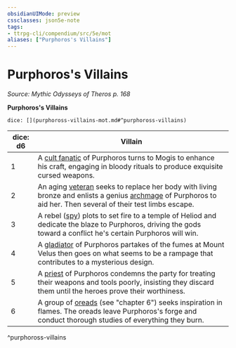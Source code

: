 ```yaml
---
obsidianUIMode: preview
cssclasses: json5e-note
tags:
- ttrpg-cli/compendium/src/5e/mot
aliases: ["Purphoros's Villains"]
---
```

# Purphoros's Villains
*Source: Mythic Odysseys of Theros p. 168* 

**Purphoros's Villains**

`dice: [](purphoross-villains-mot.md#^purphoross-villains)`

| dice: d6 | Villain |
|----------|---------|
| 1 | A [cult fanatic](cult-fanatic.md) of Purphoros turns to Mogis to enhance his craft, engaging in bloody rituals to produce exquisite cursed weapons. |
| 2 | An aging [veteran](veteran.md) seeks to replace her body with living bronze and enlists a genius [archmage](archmage.md) of Purphoros to aid her. Then several of their test limbs escape. |
| 3 | A rebel ([spy](spy.md)) plots to set fire to a temple of Heliod and dedicate the blaze to Purphoros, driving the gods toward a conflict he's certain Purphoros will win. |
| 4 | A [gladiator](gladiator.md) of Purphoros partakes of the fumes at Mount Velus then goes on what seems to be a rampage that contributes to a mysterious design. |
| 5 | A [priest](priest.md) of Purphoros condemns the party for treating their weapons and tools poorly, insisting they discard them until the heroes prove their worthiness. |
| 6 | A group of [oreads](oread-mot.md) (see "chapter 6") seeks inspiration in flames. The oreads leave Purphoros's forge and conduct thorough studies of everything they burn. |
^purphoross-villains